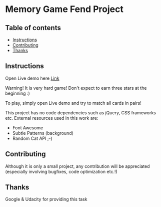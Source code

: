 # Memory Game Fend Project

## Table of contents

* [Instructions](#instructions)
* [Contributing](#contributing)
* [Thanks](#thanks)

## Instructions

Open Live demo here [Link](https://rakunn.github.io/memory-game-fend/)

Warning! It is very hard game! Don't expect to earn three stars at the beginning :)

To play, simply open Live demo and try to match all cards in pairs!

This project has no code dependencies such as jQuery, CSS frameworks etc. External resources used in this work are:

* Font Awesome
* Subtle Patterns (background)
* Random Cat API ;-)

## Contributing

Although it is only a small project, any contribution will be appreciated (especially involving bugfixes, code optimization etc.!)

## Thanks
Google & Udacity for providing this task